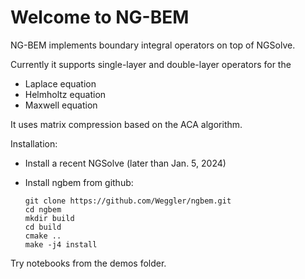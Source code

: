 # Welcome to NG-BEM

NG-BEM implements boundary integral operators on top of NGSolve.

Currently it supports single-layer and double-layer operators for the

* Laplace equation
* Helmholtz equation
* Maxwell equation

It uses matrix compression based on the ACA algorithm.



Installation:

* Install a recent NGSolve (later than Jan. 5, 2024)

* Install ngbem from github:

      git clone https://github.com/Weggler/ngbem.git
      cd ngbem
      mkdir build
      cd build
      cmake ..
      make -j4 install

Try notebooks from the demos folder.

```{tableofcontents}
```

